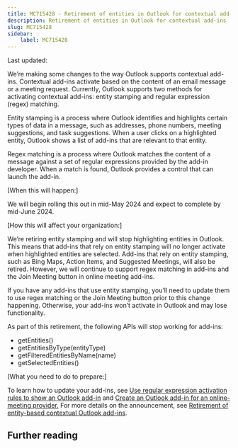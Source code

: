 ```yaml
---
title: MC715428 - Retirement of entities in Outlook for contextual add-ins
description: Retirement of entities in Outlook for contextual add-ins
slug: MC715428
sidebar:
    label: MC715428
---
```



Last updated: 

<p>We’re making some changes to the way Outlook supports contextual add-ins. Contextual add-ins activate based on the content of an email message or a meeting request. Currently, Outlook supports two methods for activating contextual add-ins: entity stamping and regular expression (regex) matching. </p><p>Entity stamping is a process where Outlook identifies and highlights certain types of data in a message, such as addresses, phone numbers, meeting suggestions, and task suggestions. When a user clicks on a highlighted entity, Outlook shows a list of add-ins that are relevant to that entity. </p><p>Regex matching is a process where Outlook matches the content of a message against a set of regular expressions provided by the add-in developer. When a match is found, Outlook provides a control that can launch the add-in.</p><p>[When this will happen:]</p><p>We will begin rolling this out in mid-May 2024 and expect to complete by mid-June 2024.</p><p> </p><p>[How this will affect your organization:]<br></p><p>We’re retiring entity stamping and will stop highlighting entities in Outlook. This means that add-ins that rely on entity stamping will no longer activate when highlighted entities are selected. Add-ins that rely on entity stamping, such as Bing Maps, Action Items, and Suggested Meetings, will also be retired. However, we will continue to support regex matching in add-ins and the Join Meeting button in online meeting add-ins.</p><p>If you have any add-ins that use entity stamping, you’ll need to update them to use regex matching or the Join Meeting button prior to this change happening. Otherwise, your add-ins won’t activate in Outlook and may lose functionality.</p><p>As part of this retirement, the following APIs will stop working for add-ins:</p><ul><li>getEntities()</li><li>getEntitiesByType(entityType)&nbsp;</li><li>getFilteredEntitiesByName(name)&nbsp;</li><li>getSelectedEntities()&nbsp;</li></ul><p>[What you need to do to prepare:]</p><p>To learn how to update your add-ins, see <a href="https://learn.microsoft.com/office/dev/add-ins/outlook/use-regular-expressions-to-show-an-outlook-add-in" target="_blank">Use regular expression activation rules to show an Outlook add-in</a> and <a href="https://learn.microsoft.com/office/dev/add-ins/outlook/online-meeting?tabs=non-mobile" target="_blank">Create an Outlook add-in for an online-meeting provider.</a> For more details on the announcement, see <a href="https://devblogs.microsoft.com/microsoft365dev/retirement-of-entity-based-contextual-outlook-add-ins/" target="_blank">Retirement of entity-based contextual Outlook add-ins</a>.</p><p>
</p>

## Further reading
